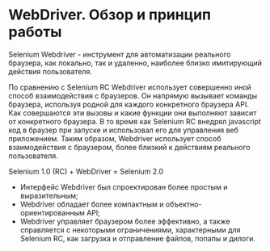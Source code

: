 # WebDriver. Обзор и принцип работы

Selenium Webdriver - инструмент для автоматизации реального браузера, как локально, так и удаленно, наиболее близко имитирующий действия пользователя.

По сравнению с Selenium RC Webdriver использует совершенно иной способ взаимодействия с браузеров. Он напрямую вызывает команды браузера, используя родной для каждого конкретного браузера API. Как совершаются эти вызовы и какие функции они выполняют зависит от конкретного браузера. В то время как Selenium RC внедрял javascript код в браузер при запуске и использовал его для управления веб приложением. Таким образом, Webdriver использует способ взаимодействия с браузером, более близкий к действиям реального пользователя.

Selenium 1.0 (RC) + WebDriver = Selenium 2.0 
* Интерфейс Webdriver был спроектирован более простым и выразительным;
* Webdriver обладает более компактным и объектно-ориентированным API;
* Webdriver управляет браузером более эффективно, а также справляется с некоторыми ограничениями, характерными для Selenium RC, как загрузка и отправление файлов, попапы и дилоги.
